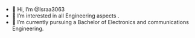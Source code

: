 - 👋 Hi, I’m @Israa3063
- 👀 I’m interested in all Engineering aspects .
- 🌱 I’m currently pursuing a Bachelor of Electronics and communications Engineering.
  

<!---
Israa3063/Israa3063 is a ✨ special ✨ repository because its `README.md` (this file) appears on your GitHub profile.
You can click the Preview link to take a look at your changes.
--->
